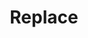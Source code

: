 ---
title: "Replace"
emoji: "Replace"
type: "Replace"
topics: ["Replace","Replace"]
published: false
---